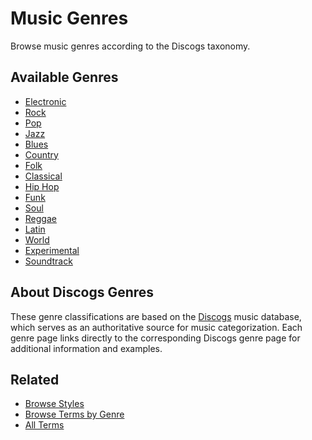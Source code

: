 # Music Genres

Browse music genres according to the Discogs taxonomy.

## Available Genres

- [Electronic](electronic.md)
- [Rock](rock.md)
- [Pop](pop.md)
- [Jazz](jazz.md)
- [Blues](blues.md)
- [Country](country.md)
- [Folk](folk.md)
- [Classical](classical.md)
- [Hip Hop](hip-hop.md)
- [Funk](funk.md)
- [Soul](soul.md)
- [Reggae](reggae.md)
- [Latin](latin.md)
- [World](world.md)
- [Experimental](experimental.md)
- [Soundtrack](soundtrack.md)

## About Discogs Genres

These genre classifications are based on the [Discogs](https://www.discogs.com) music database, which serves as an authoritative source for music categorization. Each genre page links directly to the corresponding Discogs genre page for additional information and examples.

## Related

- [Browse Styles](../styles/)
- [Browse Terms by Genre](../../tags/genres.md)
- [All Terms](../../terms/index.md)

